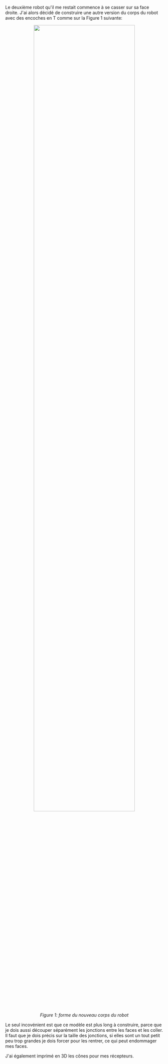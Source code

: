 Le deuxième robot qu'il me restait commence à se casser sur sa face droite.
J'ai alors décidé de construire une autre version du corps du robot avec des encoches en T comme sur la Figure 1 suivante:

<p align="center">
    <img src ="./images/Seance14/rainuresEnT.png" width="80%" height="80%"/>
</p>
<p align="center">
    <i>Figure 1: forme du nouveau corps du robot</i>
</p>

Le seul incovénient est que ce modèle est plus long à construire, parce que je dois aussi découper séparément les jonctions entre les faces et les coller. Il faut que je dois précis sur la taille des jonctions, si elles sont un tout petit peu trop grandes je dois forcer pour les rentrer, ce qui peut endommager mes faces.

J'ai également imprimé en 3D les cônes pour mes récepteurs.